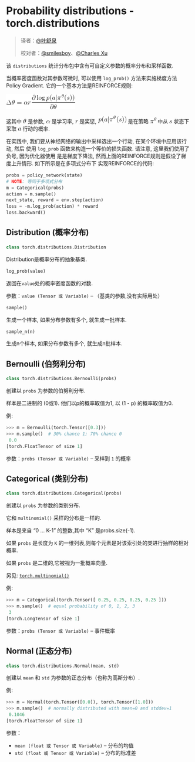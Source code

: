 # Probability distributions - torch.distributions

> 译者：[@叶舒泉](https://github.com/pleaseconnectwifi)
> 
> 校对者：[@smilesboy](https://github.com/smilesboy)、[@Charles Xu](https://github.com/the0demiurge)

该 `distributions` 统计分布包中含有可自定义参数的概率分布和采样函数.

当概率密度函数对其参数可微时, 可以使用 `log_prob()` 方法来实施梯度方法 Policy Gradient. 它的一个基本方法是REINFORCE规则:

![\Delta\theta = \alpha r \frac{\partial\log p(a|\pi^\theta(s))}{\partial\theta}](img/tex-f5266bbc067cb4ec950bd0fa9605541e.gif)

这其中 ![\theta](img/tex-2554a2bb846cffd697389e5dc8912759.gif) 是参数, ![\alpha](img/tex-7b7f9dbfea05c83784f8b85149852f08.gif) 是学习率, ![r](img/tex-4b43b0aee35624cd95b910189b3dc231.gif) 是奖惩, ![p(a|\pi^\theta(s))](img/tex-f6cd198325a498c287126362f0448fbe.gif) 是在策略 ![\pi^\theta](img/tex-3a345bf1d4b81573d8dfeb05bddc90e5.gif) 中从 ![s](img/tex-03c7c0ace395d80182db07ae2c30f034.gif) 状态下采取 ![a](img/tex-0cc175b9c0f1b6a831c399e269772661.gif) 行动的概率.

在实践中, 我们要从神经网络的输出中采样选出一个行动, 在某个环境中应用该行动, 然后 使用 `log_prob` 函数来构造一个等价的损失函数. 请注意, 这里我们使用了负号, 因为优化器使用 是是梯度下降法, 然而上面的REINFORCE规则是假设了梯度上升情形. 如下所示是在多项式分布下 实现REINFORCE的代码:

```py
probs = policy_network(state)
# NOTE: 等同于多项式分布
m = Categorical(probs)
action = m.sample()
next_state, reward = env.step(action)
loss = -m.log_prob(action) * reward
loss.backward()

```

## Distribution (概率分布)

```py
class torch.distributions.Distribution
```

Distribution是概率分布的抽象基类.

```py
log_prob(value)
```

返回在`value`处的概率密度函数的对数.

参数：`value (Tensor 或 Variable)` – （基类的参数,没有实际用处）


```py
sample()
```

生成一个样本, 如果分布参数有多个, 就生成一批样本.

```py
sample_n(n)
```

生成n个样本, 如果分布参数有多个, 就生成n批样本.

## Bernoulli (伯努利分布)

```py
class torch.distributions.Bernoulli(probs)
```

创建以 `probs` 为参数的伯努利分布.

样本是二进制的 (0或1). 他们以p的概率取值为1, 以 (1 - p) 的概率取值为0.

例:

```py
>>> m = Bernoulli(torch.Tensor([0.3]))
>>> m.sample()  # 30% chance 1; 70% chance 0
 0.0
[torch.FloatTensor of size 1]

```

参数：`probs (Tensor 或 Variable)` – 采样到 `1` 的概率


## Categorical (类别分布)

```py
class torch.distributions.Categorical(probs)
```

创建以 `probs` 为参数的类别分布.

它和 `multinomial()` 采样的分布是一样的.

样本是来自 “0 … K-1” 的整数,其中 “K” 是probs.size(-1).

如果 `probs` 是长度为 `K` 的一维列表,则每个元素是对该索引处的类进行抽样的相对概率.

如果 `probs` 是二维的,它被视为一批概率向量.

另见: [`torch.multinomial()`](torch.html#torch.multinomial "torch.multinomial")

例:

```py
>>> m = Categorical(torch.Tensor([ 0.25, 0.25, 0.25, 0.25 ]))
>>> m.sample()  # equal probability of 0, 1, 2, 3
 3
[torch.LongTensor of size 1]

```

参数：`probs (Tensor 或 Variable)` – 事件概率


## Normal (正态分布)

```py
class torch.distributions.Normal(mean, std)
```

创建以 `mean` 和 `std` 为参数的正态分布（也称为高斯分布）.

例:

```py
>>> m = Normal(torch.Tensor([0.0]), torch.Tensor([1.0]))
>>> m.sample()  # normally distributed with mean=0 and stddev=1
 0.1046
[torch.FloatTensor of size 1]

```

参数：

*   `mean (float 或 Tensor 或 Variable)` – 分布的均值
*   `std (float 或 Tensor 或 Variable)` – 分布的标准差

